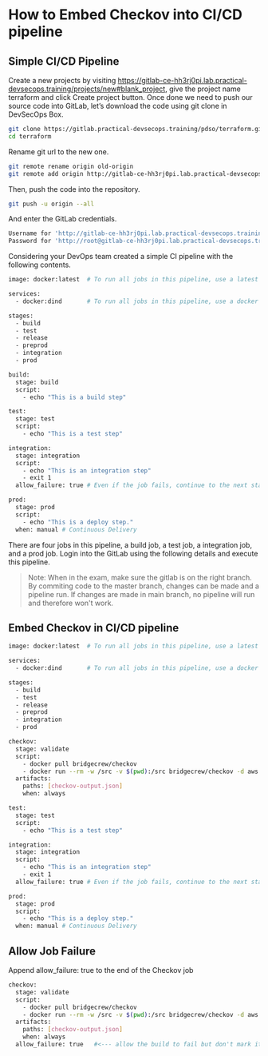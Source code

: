 # How to Embed Checkov into CI/CD pipeline
## Simple CI/CD Pipeline
Create a new projects by visiting https://gitlab-ce-hh3rj0pi.lab.practical-devsecops.training/projects/new#blank_project, give the project name terraform and click Create project button. Once done we need to push our source code into GitLab, let’s download the code using git clone in DevSecOps Box.
```sh
git clone https://gitlab.practical-devsecops.training/pdso/terraform.git terraform
cd terraform
```
Rename git url to the new one.
```sh
git remote rename origin old-origin
git remote add origin http://gitlab-ce-hh3rj0pi.lab.practical-devsecops.training/root/terraform.git
```
Then, push the code into the repository.
```sh
git push -u origin --all
```
And enter the GitLab credentials.
```sh
Username for 'http://gitlab-ce-hh3rj0pi.lab.practical-devsecops.training': root
Password for 'http://root@gitlab-ce-hh3rj0pi.lab.practical-devsecops.training': pdso-training
```

Considering your DevOps team created a simple CI pipeline with the following contents.
```sh
image: docker:latest  # To run all jobs in this pipeline, use a latest docker image

services:
  - docker:dind       # To run all jobs in this pipeline, use a docker image which contains a docker daemon running inside (dind - docker in docker). Reference: https://forum.gitlab.com/t/why-services-docker-dind-is-needed-while-already-having-image-docker/43534

stages:
  - build
  - test
  - release
  - preprod
  - integration
  - prod

build:
  stage: build
  script:
    - echo "This is a build step"

test:
  stage: test
  script:
    - echo "This is a test step"

integration:
  stage: integration
  script:
    - echo "This is an integration step"
    - exit 1
  allow_failure: true # Even if the job fails, continue to the next stages

prod:
  stage: prod
  script:
    - echo "This is a deploy step."
  when: manual # Continuous Delivery
```
There are four jobs in this pipeline, a build job, a test job, a integration job, and a prod job.
Login into the GitLab using the following details and execute this pipeline.
> Note: When in the exam, make sure the gitlab is on the right branch. By commiting code to the master branch, changes can be made and a pipeline run. If changes are made in main branch, no pipeline will run and therefore won't work.

## Embed Checkov in CI/CD pipeline
```sh
image: docker:latest  # To run all jobs in this pipeline, use a latest docker image

services:
  - docker:dind       # To run all jobs in this pipeline, use a docker image which contains a docker daemon running inside (dind - docker in docker). Reference: https://forum.gitlab.com/t/why-services-docker-dind-is-needed-while-already-having-image-docker/43534

stages:
  - build
  - test
  - release
  - preprod
  - integration
  - prod

checkov:
  stage: validate
  script:
    - docker pull bridgecrew/checkov
    - docker run --rm -w /src -v $(pwd):/src bridgecrew/checkov -d aws -o json | tee checkov-output.json
  artifacts:
    paths: [checkov-output.json]
    when: always

test:
  stage: test
  script:
    - echo "This is a test step"

integration:
  stage: integration
  script:
    - echo "This is an integration step"
    - exit 1
  allow_failure: true # Even if the job fails, continue to the next stages

prod:
  stage: prod
  script:
    - echo "This is a deploy step."
  when: manual # Continuous Delivery
```

## Allow Job Failure
Append allow_failure: true to the end of the Checkov job
```sh
checkov:
  stage: validate
  script:
    - docker pull bridgecrew/checkov
    - docker run --rm -w /src -v $(pwd):/src bridgecrew/checkov -d aws -o json | tee checkov-output.json
  artifacts:
    paths: [checkov-output.json]
    when: always
  allow_failure: true   #<--- allow the build to fail but don't mark it as such
```

